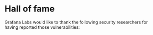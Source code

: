 # Hall of fame

Grafana Labs would like to thank the following security researchers for having reported those vulnerabilities:
